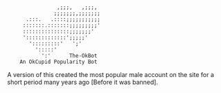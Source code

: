 
     		        ,;;;,   ,;;;,   
		           ;;;;;;;,;;;;;;;  
		  .:::.   .::::;;;;;;;;;;;  
		 :::::::.:::::::;;;;;;;;;'  
		 :::::::::::::::;;;;;;;'    
		 ':::::::::::::';;;;;'      
		   ':::::::::'   ';'        
		     ':::::'                
		       ':'      The-OkBot  
		An OkCupid Popularity Bot 


A version of this created the most popular male account on the site for a short period many years ago [Before it was banned].
